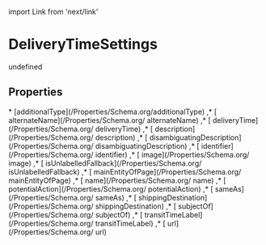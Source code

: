 import Link from 'next/link'
# DeliveryTimeSettings

undefined

## Properties

<Grid>
* [additionalType](/Properties/Schema.org/additionalType)
,* [ alternateName](/Properties/Schema.org/ alternateName)
,* [ deliveryTime](/Properties/Schema.org/ deliveryTime)
,* [ description](/Properties/Schema.org/ description)
,* [ disambiguatingDescription](/Properties/Schema.org/ disambiguatingDescription)
,* [ identifier](/Properties/Schema.org/ identifier)
,* [ image](/Properties/Schema.org/ image)
,* [ isUnlabelledFallback](/Properties/Schema.org/ isUnlabelledFallback)
,* [ mainEntityOfPage](/Properties/Schema.org/ mainEntityOfPage)
,* [ name](/Properties/Schema.org/ name)
,* [ potentialAction](/Properties/Schema.org/ potentialAction)
,* [ sameAs](/Properties/Schema.org/ sameAs)
,* [ shippingDestination](/Properties/Schema.org/ shippingDestination)
,* [ subjectOf](/Properties/Schema.org/ subjectOf)
,* [ transitTimeLabel](/Properties/Schema.org/ transitTimeLabel)
,* [ url](/Properties/Schema.org/ url)

</Grid>

